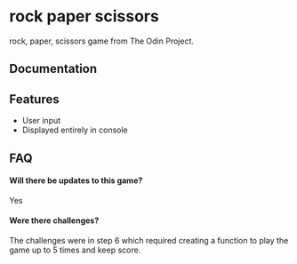# rock paper scissors

rock, paper, scissors game from The Odin Project.




## Documentation


## Features

- User input
- Displayed entirely in console



## FAQ

#### Will there be updates to this game?

Yes

#### Were there challenges?

The challenges were in step 6 which required creating a function to play the game up to 5 times and keep score.
